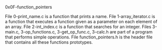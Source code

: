 0x0F-function_pointers

File 0-print_name.c is a function that prints a name.
File 1-array_iterator.c is a function that executes a function given as a parameter on each element of an array.
File 2-int_index.c is a function that searches for an integer.
Files 3-main.c, 3-op_functions.c, 3-get_op_func.c, 3-calc.h are part of a program that performs simple operations.
File function_pointers.h is the header file that contains all these functions prototypes.
